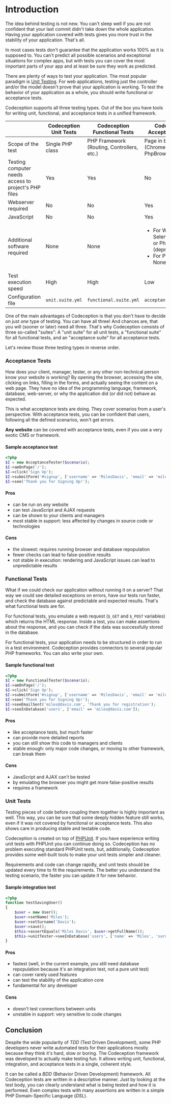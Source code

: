# Introduction

The idea behind testing is not new. You can't sleep well if you are not confident
that your last commit didn't take down the whole application.
Having your application covered with tests gives you more trust in the stability of your application. That's all.

In most cases tests don't guarantee that the application works 100% as it is supposed to.
You can't predict all possible scenarios and exceptional situations for complex apps,
but with tests you can cover the most important parts of your app and at least be sure they work as predicted.

There are plenty of ways to test your application.
The most popular paradigm is [Unit Testing](http://en.wikipedia.org/wiki/Unit_testing).
For web applications, testing just the controller and/or the model doesn't prove that your application is working.
To test the behavior of your application as a whole, you should write functional or acceptance tests.

Codeception supports all three testing types.
Out of the box you have tools for writing unit, functional, and acceptance tests in a unified framework.

| | Codeception Unit Tests | Codeception Functional Tests | Codeception Acceptance Tests
| --- | --- | --- | --- |
| Scope of the test | Single PHP class | PHP Framework (Routing, Controllers, etc.) | Page in browser (Chrome, Firefox, or PhpBrowser) |
| Testing computer needs access to project's PHP files | Yes | Yes | No |
| Webserver required | No | No | Yes |
| JavaScript  | No | No | Yes |
| Additional software required | None | None | <ul><li>For WebDriver: Selenium Server or PhantomJS (deprecated)</li><li>For PhpBrowser: None</li></ul> |
| Test execution speed | High | High | Low |
| Configuration file | `unit.suite.yml` | `functional.suite.yml` | `acceptance.suite.yml` |

One of the main advantages of Codeception is that you don't have to decide on just *one* type of testing. You can have all three!
And chances are, that you will (sooner or later) need all three. That's why Codeception consists of three so-called "suites":
A "unit suite" for all unit tests, a "functional suite" for all functional tests, and an "acceptance suite" for all acceptance tests.

Let's review those three testing types in reverse order.

### Acceptance Tests

How does your client, manager, tester, or any other non-technical person know your website is working?
By opening the browser, accessing the site, clicking on links, filling in the forms,
and actually seeing the content on a web page. They have no idea of the programming language, framework, database, web-server,
or why the application did (or did not) behave as expected.

This is what acceptance tests are doing. They cover scenarios from a user's perspective.
With acceptance tests, you can be confident that users, following all the defined scenarios, won't get errors.

**Any website** can be covered with acceptance tests, even if you use a very exotic CMS or framework.

#### Sample acceptance test

```php
<?php
$I = new AcceptanceTester($scenario);
$I->amOnPage('/');
$I->click('Sign Up');
$I->submitForm('#signup', ['username' => 'MilesDavis', 'email' => 'miles@davis.com']);
$I->see('Thank you for Signing Up!');
```

#### Pros

* can be run on any website
* can test JavaScript and AJAX requests
* can be shown to your clients and managers
* most stable in support: less affected by changes in source code or technologies

#### Cons
* the slowest: requires running browser and database repopulation
* fewer checks can lead to false-positive results
* not stable in execution: rendering and JavaScript issues can lead to unpredictable results


### Functional Tests

What if we could check our application without running it on a server?
That way we could see detailed exceptions on errors, have our tests run faster,
and check the database against predictable and expected results. That's what functional tests are for.

For functional tests, you emulate a web request (`$_GET` and `$_POST` variables) 
which returns the HTML response. Inside a test, you can make assertions about the response,
and you can check if the data was successfully stored in the database.

For functional tests, your application needs to be structured in order to run in a test environment.
Codeception provides connectors to several popular PHP frameworks. You can also write your own.

#### Sample functional test

```php
<?php
$I = new FunctionalTester($scenario);
$I->amOnPage('/');
$I->click('Sign Up');
$I->submitForm('#signup', ['username' => 'MilesDavis', 'email' => 'miles@davis.com']);
$I->see('Thank you for Signing Up!');
$I->seeEmailSent('miles@davis.com', 'Thank you for registration');
$I->seeInDatabase('users', ['email' => 'miles@davis.com']);
```

#### Pros

* like acceptance tests, but much faster
* can provide more detailed reports
* you can still show this code to managers and clients
* stable enough: only major code changes, or moving to other framework, can break them

#### Cons

* JavaScript and AJAX can't be tested
* by emulating the browser you might get more false-positive results
* requires a framework

### Unit Tests

Testing pieces of code before coupling them together is highly important as well. This way,
you can be sure that some deeply hidden feature still works, even if it was not covered by functional or acceptance tests.
This also shows care in producing stable and testable code.

Codeception is created on top of [PHPUnit](http://www.phpunit.de/). If you have experience writing unit tests with PHPUnit
you can continue doing so. Codeception has no problem executing standard PHPUnit tests,
but, additionally, Codeception provides some well-built tools to make your unit tests simpler and cleaner.

Requirements and code can change rapidly,
and unit tests should be updated every time to fit the requirements.
The better you understand the testing scenario, the faster you can update it for new behavior.

#### Sample integration test

```php
<?php
function testSavingUser()
{
    $user = new User();
    $user->setName('Miles');
    $user->setSurname('Davis');
    $user->save();
    $this->assertEquals('Miles Davis', $user->getFullName());
    $this->unitTester->seeInDatabase('users', ['name' => 'Miles', 'surname' => 'Davis']);
}
```

#### Pros

* fastest (well, in the current example, you still need database repopulation because it's an integration test,
not a pure unit test)
* can cover rarely used features
* can test the stability of the application core
* fundamental for any developer

#### Cons

* doesn't test connections between units
* unstable in support: very sensitive to code changes

## Conclusion

Despite the wide popularity of *TDD* (Test Driven Development), some PHP developers never write automated tests for their applications mostly because they think it's hard, slow or boring.
The Codeception framework was developed to actually make testing fun.
It allows writing unit, functional, integration, and acceptance tests in a single, coherent style.

It can be called a *BDD* (Behavior Driven Development) framework. All Codeception tests are written in a descriptive manner.
Just by looking at the test body, you can clearly understand what is being tested and how it is performed.
Even complex tests with many assertions are written in a simple PHP Domain-Specific Language (*DSL*).
